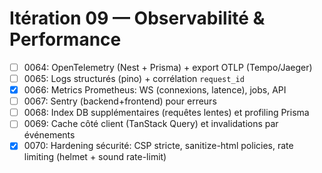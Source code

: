 # Itération 09 — Observabilité & Performance

- [ ] 0064: OpenTelemetry (Nest + Prisma) + export OTLP (Tempo/Jaeger)
- [ ] 0065: Logs structurés (pino) + corrélation `request_id`
- [x] 0066: Metrics Prometheus: WS (connexions, latence), jobs, API
- [ ] 0067: Sentry (backend+frontend) pour erreurs
- [ ] 0068: Index DB supplémentaires (requêtes lentes) et profiling Prisma
- [ ] 0069: Cache côté client (TanStack Query) et invalidations par événements
- [x] 0070: Hardening sécurité: CSP stricte, sanitize-html policies, rate limiting (helmet + sound rate-limit)
